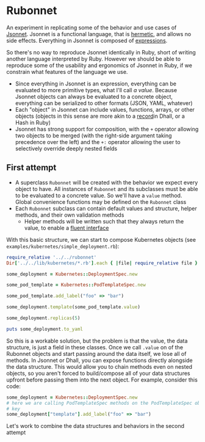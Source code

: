 # Rubonnet

An experiment in replicating some of the behavior and use cases of [Jsonnet](https://jsonnet.org/).
Jsonnet is a functional language, that is [hermetic](https://jsonnet.org/ref/language.html#independence-from-the-environment-hermeticity),
and allows no side effects. Everything in Jsonnet is composed of [expressions](https://jsonnet.org/ref/language.html#expressions).

So there's no way to reproduce Jsonnet identically in Ruby, short of writing another language interpreted by Ruby.
However we should be able to reproduce some of the usability and ergonomics of Jsonnet in Ruby, if we constrain
what features of the language we use.

* Since everything in Jsonnet is an expression, everything can be evaluated to more primitive types, what I'll call _a value_.
Because Jsonnet objects can always be evaluated to a concrete object, everything can be serialized to other formats
(JSON, YAML, whatever) 
* Each "object" in Jsonnet can include values, functions, arrays, or other objects (objects in this sense are more akin
to a [record](https://docs.dhall-lang.org/tutorials/Language-Tour.html#records)in Dhall, or a Hash in Ruby)
* Jsonnet has strong support for composition, with the `+` operator allowing two objects to be merged (with the right-side
argument taking precedence over the left) and the `+:` operator allowing the user to selectively override deeply nested
fields


## First attempt

* A superclass `Rubonnet` will be created with the behavior we expect every object to have. All instances of `Rubonnet`
and its subclasses must be able to be evaluated to a concrete value. So we'll have a `value` method. Global convenience 
functions may be defined on the `Rubonnet` class
* Each `Rubonnet` subclass can contain default values and structure, helper methods, and their own validation methods
  * Helper methods will be written such that they always return the value, to enable a [fluent interface](https://en.wikipedia.org/wiki/Fluent_interface)

With this basic structure, we can start to compose Kubernetes objects (see `examples/kubernetes/simple_deployment.rb`):

```ruby
require_relative '../../rubonnet'
Dir['../../lib/kubernetes/*.rb'].each { |file| require_relative file }

some_deployment = Kubernetes::DeploymentSpec.new

some_pod_template = Kubernetes::PodTemplateSpec.new

some_pod_template.add_label("foo" => "bar")

some_deployment.template(some_pod_template.value)

some_deployment.replicas(5)

puts some_deployment.to_yaml
```

So this is a workable solution, but the problem is that the value, the data structure, is just a field in these classes.
Once we call `.value` on of the Rubonnet objects and start passing around the data itself, we lose all of methods.
In Jsonnet or Dhall, you can expose functions directly alongside the data structure. This would allow you to chain methods
even on nested objects, so you aren't forced to build/compose all of your data structures upfront before passing them
into the next object. For example, consider this code:

```ruby
some_deployment = Kubernetes::DeploymentSpec.new
# here we are calling PodTemplateSpec methods on the PodTemplateSpec object stored as the value associated with the `"template"`
# key
some_deployment["template"].add_label("foo" => "bar")
```

Let's work to combine the data structures and behaviors in the second attempt
